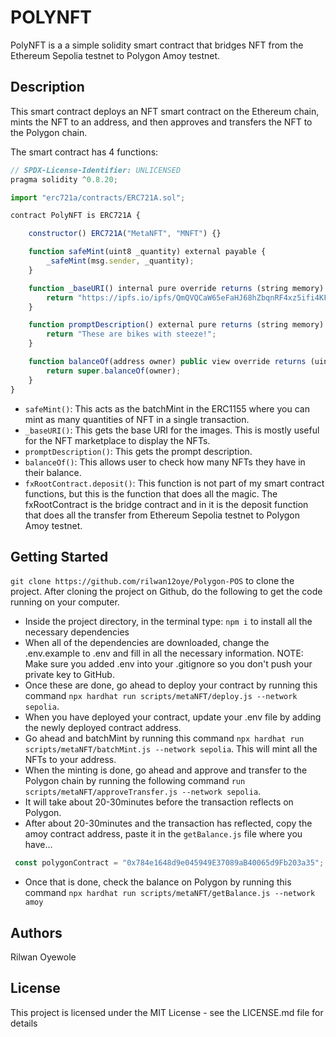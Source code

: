 # POLYNFT
PolyNFT is a a simple solidity smart contract that bridges NFT from the Ethereum Sepolia testnet to Polygon Amoy testnet. 

## Description
This smart contract deploys an NFT smart contract on the Ethereum chain, mints the NFT to an address, and then approves and transfers the NFT to the Polygon chain.

The smart contract has 4 functions:
```javascript
// SPDX-License-Identifier: UNLICENSED 
pragma solidity ^0.8.20;

import "erc721a/contracts/ERC721A.sol";

contract PolyNFT is ERC721A {

    constructor() ERC721A("MetaNFT", "MNFT") {}

    function safeMint(uint8 _quantity) external payable {
        _safeMint(msg.sender, _quantity);
    }

    function _baseURI() internal pure override returns (string memory) {
        return "https://ipfs.io/ipfs/QmQVQCaW65eFaHJ68hZbqnRF4xz5ifi4KF1qWEqVn5RNgB/1.png";
    }

    function promptDescription() external pure returns (string memory) {
        return "These are bikes with steeze!";
    }

    function balanceOf(address owner) public view override returns (uint256) {
        return super.balanceOf(owner);
    }
}
```

- ```safeMint()```: This acts as the batchMint in the ERC1155 where you can mint as many quantities of NFT in a single transaction.
-  ```_baseURI()```: This gets the base URI for the images. This is mostly useful for the NFT marketplace to display the NFTs.
- ```promptDescription()```: This gets the prompt description.
- ```balanceOf()```: This allows user to check how many NFTs they have in their balance.
- ```fxRootContract.deposit()```: This function is not part of my smart contract functions, but this is the function that does all the magic. The fxRootContract is the bridge contract and in it is the deposit function that does all the transfer from Ethereum Sepolia testnet to Polygon Amoy testnet.

## Getting Started
```git clone https://github.com/rilwan12oye/Polygon-POS``` to clone the project. 
After cloning the project on Github, do the following to get the code running on your computer.

- Inside the project directory, in the terminal type: ```npm i``` to install all the necessary dependencies
- When all of the dependencies are downloaded, change the .env.example to .env and fill in all the necessary information. NOTE: Make sure you added .env into your .gitignore so you don't push your private key to GitHub.
- Once these are done, go ahead to deploy your contract by running this command ```npx hardhat run scripts/metaNFT/deploy.js --network sepolia```. 
- When you have deployed your contract, update your .env file by adding the newly deployed contract address.
- Go ahead and batchMint by running this command ```npx hardhat run scripts/metaNFT/batchMint.js --network sepolia```. This will mint all the NFTs to your address.
- When the minting is done, go ahead and approve and transfer to the Polygon chain by running the following command ```run scripts/metaNFT/approveTransfer.js --network sepolia```. 
- It will take about 20-30minutes before the transaction reflects on Polygon.
- After about 20-30minutes and the transaction has reflected, copy the amoy contract address, paste it in the ```getBalance.js``` file where you have...
 ```javascript
  const polygonContract = "0x784e1648d9e045949E37089aB40065d9Fb203a35";
  ```
- Once that is done, check the balance on Polygon by running this command ```npx hardhat run scripts/metaNFT/getBalance.js --network amoy```

## Authors
Rilwan Oyewole

## License
This project is licensed under the MIT License - see the LICENSE.md file for details
